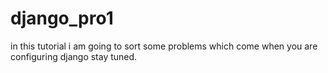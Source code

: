 # django_pro1
in this tutorial i am going to sort some problems which come when you are configuring django stay tuned.

